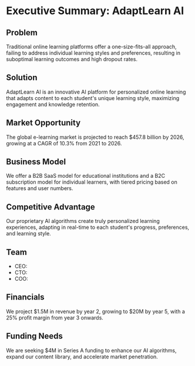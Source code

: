 # Executive Summary: AdaptLearn AI

## Problem
Traditional online learning platforms offer a one-size-fits-all approach, failing to address individual learning styles and preferences, resulting in suboptimal learning outcomes and high dropout rates.

## Solution
AdaptLearn AI is an innovative AI platform for personalized online learning that adapts content to each student's unique learning style, maximizing engagement and knowledge retention.

## Market Opportunity
The global e-learning market is projected to reach $457.8 billion by 2026, growing at a CAGR of 10.3% from 2021 to 2026.

## Business Model
We offer a B2B SaaS model for educational institutions and a B2C subscription model for individual learners, with tiered pricing based on features and user numbers.

## Competitive Advantage
Our proprietary AI algorithms create truly personalized learning experiences, adapting in real-time to each student's progress, preferences, and learning style.

## Team
- CEO:
- CTO: 
- COO:

## Financials
We project $1.5M in revenue by year 2, growing to $20M by year 5, with a 25% profit margin from year 3 onwards.

## Funding Needs
We are seeking $4M in Series A funding to enhance our AI algorithms, expand our content library, and accelerate market penetration.